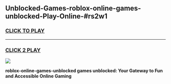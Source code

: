 
## Unblocked-Games-roblox-online-games-unblocked-Play-Online-#rs2w1
<h3>
<a href="https://premium.freeplayer.one?title=roblox-online-games-unblocked&ref=27F">CLICK TO PLAY</a></h3>
<hr>

<h3>
<a href="https://premium.freeplayer.one?title=roblox-online-games-unblocked&ref=27F">CLICK 2 PLAY</a>
  
</h3>

<a href="https://premium.freeplayer.one?title=roblox-online-games-unblocked&ref=27F"><img src="https://clearcache.store/games.png"></a>


**roblox-online-games-unblocked games unblocked: Your Gateway to Fun and Accessible Online Gaming**
